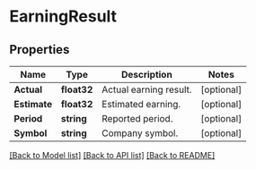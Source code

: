 # EarningResult

## Properties

Name | Type | Description | Notes
------------ | ------------- | ------------- | -------------
**Actual** | **float32** | Actual earning result. | [optional] 
**Estimate** | **float32** | Estimated earning. | [optional] 
**Period** | **string** | Reported period. | [optional] 
**Symbol** | **string** | Company symbol. | [optional] 

[[Back to Model list]](../README.md#documentation-for-models) [[Back to API list]](../README.md#documentation-for-api-endpoints) [[Back to README]](../README.md)


